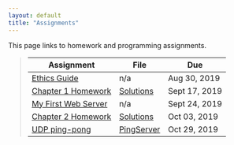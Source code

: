 ```yaml
---
layout: default
title: "Assignments"
---
```


This page links to homework and programming assignments.

> Assignment | File | Due
> ---------- | ---- | ---
> [Ethics Guide](assign01.html) | n/a | Aug 30, 2019
> [Chapter 1 Homework](assign02.html) | [Solutions](homework_1_solutions.pdf) | Sept 17, 2019
> [My First Web Server](assign03.html) | n/a | Sept 24, 2019
> [Chapter 2 Homework](assign04.html) | [Solutions](assign04_sol.html) | Oct 03, 2019
> [UDP ping-pong](assign05.html) | [PingServer](PingServer.java) | Oct 29, 2019

